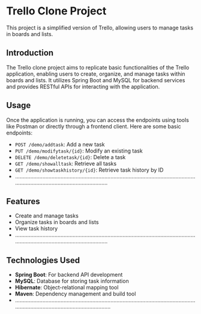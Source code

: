 # Trello Clone Project

This project is a simplified version of Trello, allowing users to manage tasks in boards and lists.

## Introduction

The Trello clone project aims to replicate basic functionalities of the Trello application, enabling users to create, organize, and manage tasks within boards and lists. It utilizes Spring Boot and MySQL for backend services and provides RESTful APIs for interacting with the application.

## Usage

Once the application is running, you can access the endpoints using tools like Postman or directly through a frontend client. Here are some basic endpoints:

- `POST /demo/addtask`: Add a new task
- `PUT /demo/modifytask/{id}`: Modify an existing task
- `DELETE /demo/deletetask/{id}`: Delete a task
- `GET /demo/showalltask`: Retrieve all tasks
- `GET /demo/showtaskhistory/{id}`: Retrieve task history by ID
- ....................................................................................................................................................................................

## Features

- Create and manage tasks
- Organize tasks in boards and lists
- View task history
- ....................................................................................................................................................................................

## Technologies Used

- **Spring Boot**: For backend API development
- **MySQL**: Database for storing task information
- **Hibernate**: Object-relational mapping tool
- **Maven**: Dependency management and build tool
- ......................................................................................................................................................................................

